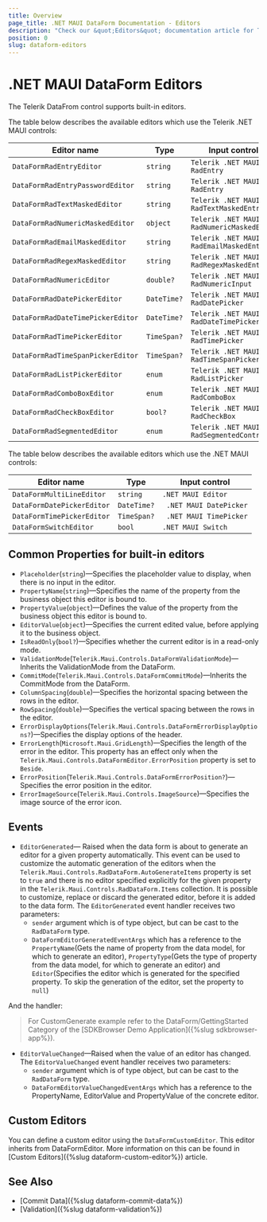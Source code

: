 ```yaml
---
title: Overview
page_title: .NET MAUI DataForm Documentation - Editors
description: "Check our &quot;Editors&quot; documentation article for Telerik DataForm for .NET MAUI control."
position: 0
slug: dataform-editors
---
```


# .NET MAUI DataForm Editors

The Telerik DataFrom control supports built-in editors.

The table below describes the available editors which use the Telerik .NET MAUI controls:

| Editor name 		 | Type | Input control |
|--------------------|------------|-------|
| `DataFormRadEntryEditor` 		 | `string` | `Telerik .NET MAUI RadEntry` |
| `DataFormRadEntryPasswordEditor` 		 | `string` | `Telerik .NET MAUI RadEntry` |
| `DataFormRadTextMaskedEditor` 		 | `string` | `Telerik .NET MAUI RadTextMaskedEntry` |
| `DataFormRadNumericMaskedEditor` 		| `object` | `Telerik .NET MAUI RadNumericMaskedEntry` |
| `DataFormRadEmailMaskedEditor` 		 | `string` | `Telerik .NET MAUI RadEmailMaskedEntry` |
| `DataFormRadRegexMaskedEditor` 		 | `string` | `Telerik .NET MAUI RadRegexMaskedEntry` |
| `DataFormRadNumericEditor` 		 | `double?` | `Telerik .NET MAUI RadNumericInput` |
| `DataFormRadDatePickerEditor`	 | `DateTime?` | `Telerik .NET MAUI RadDatePicker` |
| `DataFormRadDateTimePickerEditor`		| `DateTime?` | `Telerik .NET MAUI RadDateTimePicker` |
| `DataFormRadTimePickerEditor`		| `TimeSpan?` | `Telerik .NET MAUI RadTimePicker` |
| `DataFormRadTimeSpanPickerEditor` 	 | `TimeSpan?` | `Telerik .NET MAUI RadTimeSpanPicker` |
| `DataFormRadListPickerEditor`     | `enum` | `Telerik .NET MAUI RadListPicker` |
| `DataFormRadComboBoxEditor`		 | `enum` | `Telerik .NET MAUI RadComboBox` |
| `DataFormRadCheckBoxEditor`		 | `bool?` | `Telerik .NET MAUI RadCheckBox` |
| `DataFormRadSegmentedEditor`		 | `enum` | `Telerik .NET MAUI RadSegmentedControl` |


The table below describes the available editors which use the .NET MAUI controls:

| Editor name 		 | Type | Input control |
|--------------------|------------|-------|
| `DataFormMultiLineEditor` 		 | `string` | `.NET MAUI Editor` |
| `DataFormDatePickerEditor`	 | `DateTime?` | ` .NET MAUI DatePicker` |
| `DataFormTimePickerEditor`		| `TimeSpan?` | ` .NET MAUI TimePicker` |
| `DataFormSwitchEditor`		 | `bool` | `.NET MAUI Switch` |

## Common Properties for built-in editors

* `Placeholder`(`string`)&mdash;Specifies the placeholder value to display, when there is no input in the editor.
* `PropertyName`(`string`)&mdash;Specifies the name of the property from the business object this editor is bound to.
* `PropertyValue`(`object`)&mdash;Defines the value of the property from the business object this editor is bound to.
* `EditorValue`(`object`)&mdash;Specifies the current edited value, before applying it to the business object.
* `IsReadOnly`(`bool?`)&mdash;Specifies whether the current editor is in a read-only mode.
* `ValidationMode`(`Telerik.Maui.Controls.DataFormValidationMode`)&mdash;Inherits the ValidationMode from the DataForm.
* `CommitMode`(`Telerik.Maui.Controls.DataFormCommitMode`)&mdash;Inherits the CommitMode from the DataForm.
* `ColumnSpacing`(`double`)&mdash;Specifies the horizontal spacing between the rows in the editor.
* `RowSpacing`(`double`)&mdash;Specifies the vertical spacing between the rows in the editor.
* `ErrorDisplayOptions`(`Telerik.Maui.Controls.DataFormErrorDisplayOptions?`)&mdash;Specifies the display options of the header.
* `ErrorLength`(`Microsoft.Maui.GridLength`)&mdash;Specifies the length of the error in the editor. This property has an effect only when the `Telerik.Maui.Controls.DataFormEditor.ErrorPosition` property is set to `Beside`.
* `ErrorPosition`(`Telerik.Maui.Controls.DataFormErrorPosition?`)&mdash;Specifies the error position in the editor.
* `ErrorImageSource`(`Telerik.Maui.Controls.ImageSource`)&mdash;Specifies the image source of the error icon.

## Events

* `EditorGenerated`&mdash; Raised when the data form is about to generate an editor for a given property automatically. 
This event can be used to customize the automatic generation of the editors when the `Telerik.Maui.Controls.RadDataForm.AutoGenerateItems` property is set to `true` and there is no editor specified explicitly for the given property in the `Telerik.Maui.Controls.RadDataForm.Items` collection. 
It is possible to customize, replace or discard the generated editor, before it is added to the data form. The `EditorGenerated` event handler receives two parameters:
	* `sender` argument which is of type object, but can be cast to the `RadDataForm` type.
	* `DataFormEditorGeneratedEventArgs` which has a reference to the `PropertyName`(Gets the name of property from the data model, for which to generate an editor), `PropertyType`(Gets the type of property from the data model, for which to generate an editor) and `Editor`(Specifies the editor which is generated for the specified property. To skip the generation of the editor, set the property to `null`)

<snippet id='dataform-editorgenerated-event'/>

And the handler:

<snippet id='dataform-oneditors-generated'/>

> For CustomGenerate example refer to the DataForm/GettingStarted Category of the [SDKBrowser Demo Application]({%slug sdkbrowser-app%}).

* `EditorValueChanged`&mdash;Raised when the value of an editor has changed. The `EditorValueChanged` event handler receives two parameters:
	* `sender` argument which is of type object, but can be cast to the `RadDataForm` type.
	* `DataFormEditorValueChangedEventArgs` which has a reference to the PropertyName, EditorValue and PropertyValue of the concrete editor.

## Custom Editors

You can define a custom editor using the `DataFormCustomEditor`. This editor inherits from DataFormEditor. More information on this can be found in [Custom Editors]({%slug dataform-custom-editor%}) article.

## See Also

- [Commit Data]({%slug dataform-commit-data%})
- [Validation]({%slug dataform-validation%})